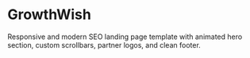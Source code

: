 # GrowthWish
Responsive and modern SEO landing page template with animated hero section, custom scrollbars, partner logos, and clean footer.
